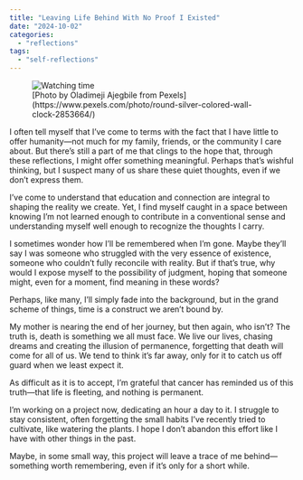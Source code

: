```yaml
---
title: "Leaving Life Behind With No Proof I Existed"
date: "2024-10-02"
categories: 
  - "reflections"
tags: 
  - "self-reflections"
---
```


<figure class="align-center">
  <img src="{{ site.url }}{{ site.baseurl }}/assets/images/leaving-life-behind.jpg" alt="Watching time">
  <figcaption>[Photo by Oladimeji Ajegbile from Pexels](https://www.pexels.com/photo/round-silver-colored-wall-clock-2853664/)</figcaption>
</figure> 

I often tell myself that I’ve come to terms with the fact that I have little to offer humanity—not much for my family, friends, or the community I care about. But there’s still a part of me that clings to the hope that, through these reflections, I might offer something meaningful. Perhaps that’s wishful thinking, but I suspect many of us share these quiet thoughts, even if we don’t express them.

I’ve come to understand that education and connection are integral to shaping the reality we create. Yet, I find myself caught in a space between knowing I’m not learned enough to contribute in a conventional sense and understanding myself well enough to recognize the thoughts I carry.

I sometimes wonder how I’ll be remembered when I’m gone. Maybe they’ll say I was someone who struggled with the very essence of existence, someone who couldn’t fully reconcile with reality. But if that’s true, why would I expose myself to the possibility of judgment, hoping that someone might, even for a moment, find meaning in these words?

Perhaps, like many, I’ll simply fade into the background, but in the grand scheme of things, time is a construct we aren’t bound by.

My mother is nearing the end of her journey, but then again, who isn’t? The truth is, death is something we all must face. We live our lives, chasing dreams and creating the illusion of permanence, forgetting that death will come for all of us. We tend to think it’s far away, only for it to catch us off guard when we least expect it.

As difficult as it is to accept, I’m grateful that cancer has reminded us of this truth—that life is fleeting, and nothing is permanent.

I’m working on a project now, dedicating an hour a day to it. I struggle to stay consistent, often forgetting the small habits I’ve recently tried to cultivate, like watering the plants. I hope I don’t abandon this effort like I have with other things in the past.

Maybe, in some small way, this project will leave a trace of me behind—something worth remembering, even if it’s only for a short while.
